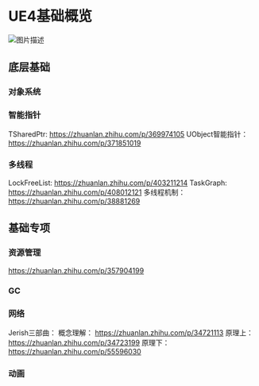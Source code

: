 # UE4基础概览

![图片描述](https://pic3.zhimg.com/v2-8f66e3b2a5f4bac86fbe3f5bcaba210f_1440w.jpg?source=172ae18b)

## 底层基础

### 对象系统

### 智能指针

TSharedPtr: <https://zhuanlan.zhihu.com/p/369974105>
UObject智能指针： <https://zhuanlan.zhihu.com/p/371851019>

### 多线程

LockFreeList: <https://zhuanlan.zhihu.com/p/403211214>
TaskGraph: <https://zhuanlan.zhihu.com/p/408012121>
多线程机制： <https://zhuanlan.zhihu.com/p/38881269>

## 基础专项

### 资源管理

 <https://zhuanlan.zhihu.com/p/357904199>

### GC

### 网络

Jerish三部曲：
概念理解： <https://zhuanlan.zhihu.com/p/34721113>
原理上： <https://zhuanlan.zhihu.com/p/34723199>
原理下： <https://zhuanlan.zhihu.com/p/55596030>

### 动画
